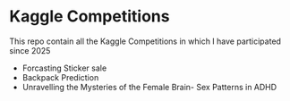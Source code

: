 # Kaggle Competitions
This repo contain all the Kaggle Competitions in which I have participated since 2025
* Forcasting Sticker sale
* Backpack Prediction
* Unravelling the Mysteries of the Female Brain- Sex Patterns in ADHD
